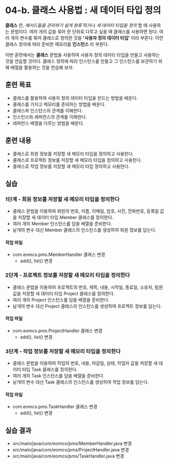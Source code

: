 # 04-b. 클래스 사용법 : 새 데이터 타입 정의

**클래스** 란, *메서드들을 관리하기 쉽게 분류* 하거나 *새 데이터 타입을 정의* 할 때 사용하는 문법이다.
여러 개의 값을 묶어 한 단위로 다루고 싶을 때 클래스를 사용하면 된다.
여러 개의 변수를 묶어 클래스로 정의한 것을 **'사용자 정의 데이터 타입'** 이라 부른다.
이런 클래스 정의에 따라 준비한 메모리를 **인스턴스** 라 부른다.

이번 훈련에서는 **클래스** 문법을 사용하여 사용자 정의 데이터 타입을 만들고 사용하는 것을 연습할 것이다.
클래스 정의에 따라 인스턴스를 만들고 그 인스턴스를 보관하기 위해 배열을 활용하는 것을 연습해 보자.

## 훈련 목표

- 클래스를 활용하여 사용자 정의 데이터 타입을 만드는 방법을 배운다.
- 클래스를 가지고 메모리를 준비하는 방법을 배운다.
- 클래스와 인스턴스의 관계를 이해한다.
- 인스턴스와 레퍼런스의 관계를 이해한다.
- 레퍼런스 배열을 다루는 방법을 배운다.

## 훈련 내용

- 클래스로 회원 정보를 저장할 새 메모리 타입을 정의하고 사용한다.
- 클래스로 프로젝트 정보를 저장할 새 메모리 타입을 정의하고 사용한다.
- 클래스로 작업 정보를 저장할 새 메모리 타입 정의하고 사용한다.

## 실습

### 1단계 - 회원 정보를 저장할 새 메모리 타입을 정의한다

- 클래스 문법을 이용하여 회원의 번호, 이름, 이메일, 암호, 사진, 전화번호, 등록일 값을 저장할 새 데이터 타입 Member 클래스를 정의한다.
- 여러 개의 Member 인스턴스를 담을 배열을 준비한다.
- 낱개의 변수 대신 Member 클래스의 인스턴스를 생성하여 회원 정보를 담는다.

#### 작업 파일

- com.eomcs.pms.MemberHandler  클래스 변경
  - add(), list() 변경

### 2단계 - 프로젝트 정보를 저장할 새 메모리 타입을 정의한다

- 클래스 문법을 이용하여 프로젝트의 번호, 제목, 내용, 시작일, 종료일, 소유자, 팀원 값을 저장할 새 데이터 타입 Project 클래스를 정의한다.
- 여러 개의 Project 인스턴스를 담을 배열을 준비한다.
- 낱개의 변수 대신 Project 클래스의 인스턴스를 생성하여 프로젝트 정보를 담는다.

#### 작업 파일

- com.eomcs.pms.ProjectHandler  클래스 변경
  - add(), list() 변경

### 3단계 - 작업 정보를 저장할 새 메모리 타입을 정의한다

- 클래스 문법을 이용하여 작업의 번호, 내용, 마감일, 상태, 작업자 값을 저장할 새 데이터 타입 Task 클래스를 정의한다.
- 여러 개의 Task 인스턴스를 담을 배열을 준비한다.
- 낱개의 변수 대신 Task 클래스의 인스턴스를 생성하여 작업 정보를 담는다.

#### 작업 파일

- com.eomcs.pms.TaskHandler 클래스 변경
  - add(), list() 변경

## 실습 결과

- src/main/java/com/eomcs/pms/MemberHandler.java 변경
- src/main/java/com/eomcs/pms/ProjectHandler.java 변경
- src/main/java/com/eomcs/pms/TaskHandler.java 변경
